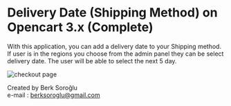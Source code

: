 # Delivery Date (Shipping Method) on Opencart 3.x (Complete)

With this application, you can add a delivery date to your Shipping method. If user is in the regions you choose from the admin panel they can be select delivery date. The user will be able to select the next 5 day.

![checkout page](https://github.com/looppin/opencart-date-shipping-method/blob/main/example.jpeg?raw=true)

Created by Berk Soroğlu <br>
e-mail : berksoroglu@gmail.com

